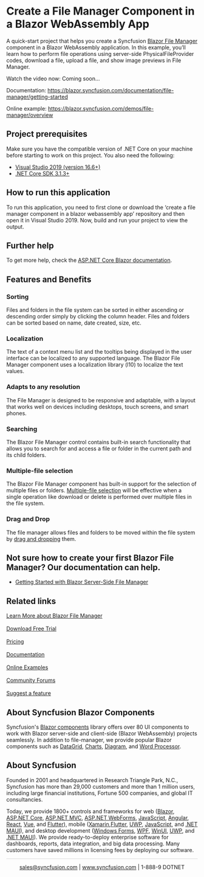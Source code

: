 # Create a File Manager Component in a Blazor WebAssembly App

A quick-start project that helps you create a Syncfusion [Blazor File Manager](https://www.syncfusion.com/blazor-components/blazor-file-manager?utm_source=github&utm_medium=listing&utm_campaign=blazor-file-manager-github-samples) component in a Blazor WebAssembly application. In this example, you’ll learn how to perform file operations using server-side PhysicalFileProvider codes, download a file, upload a file, and show image previews in File Manager.

Watch the video now: Coming soon...

Documentation: https://blazor.syncfusion.com/documentation/file-manager/getting-started

Online example: https://blazor.syncfusion.com/demos/file-manager/overview 

## Project prerequisites
Make sure you have the compatible version of .NET Core on your machine before starting to work on this project. You also need the following:
* [Visual Studio 2019 (version 16.6+)]( https://visualstudio.microsoft.com/downloads)
* [.NET Core SDK 3.1.3+](https://dotnet.microsoft.com/download/dotnet-core/3.1)

## How to run this application
To run this application, you need to first clone or download the ‘create a file manager component in a blazor webassembly app’ repository and then open it in Visual Studio 2019. Now, build and run your project to view the output.

## Further help

To get more help, check the [ASP.NET Core Blazor documentation](https://docs.microsoft.com/en-us/aspnet/core/blazor).

## Features and Benefits

### Sorting
Files and folders in the file system can be sorted in either ascending or descending order simply by clicking the column header. Files and folders can be sorted based on name, date created, size, etc.

### Localization
The text of a context menu list and the tooltips being displayed in the user interface can be localized to any supported language. The Blazor File Manager component uses a localization library (l10) to localize the text values.

### Adapts to any resolution 
The File Manager is designed to be responsive and adaptable, with a layout that works well on devices including desktops, touch screens, and smart phones.

### Searching
The Blazor File Manager control contains built-in search functionality that allows you to search for and access a file or folder in the current path and its child folders.

### Multiple-file selection
The Blazor File Manager component has built-in support for the selection of multiple files or folders. [Multiple-file selection](https://blazor.syncfusion.com/documentation/file-manager/multiple-file-selection?utm_source=github&utm_medium=listing&utm_campaign=blazor-file-manager-github-samples) will be effective when a single operation like download or delete is performed over multiple files in the file system.

### Drag and Drop 
The file manager allows files and folders to be moved within the file system by [drag and dropping](https://blazor.syncfusion.com/documentation/file-manager/drag-and-drop?utm_source=github&utm_medium=listing&utm_campaign=blazor-file-manager-github-samples) them.


## Not sure how to create your first Blazor File Manager? Our documentation can help.
* [Getting Started with Blazor Server-Side File Manager](https://blazor.syncfusion.com/documentation/file-manager/getting-started?utm_source=github&utm_medium=listing&utm_campaign=blazor-file-manager-github-samples)

## Related links
[Learn More about Blazor File Manager](https://www.syncfusion.com/blazor-components/blazor-file-manager?utm_source=github&utm_medium=listing&utm_campaign=blazor-file-manager-github-samples) <br/><br/>
[Download Free Trial](https://www.syncfusion.com/downloads?utm_source=github&utm_medium=listing&utm_campaign=blazor-file-manager-github-samples) <br/><br/>
[Pricing](https://www.syncfusion.com/sales/teamlicense?utm_source=github&utm_medium=listing&utm_campaign=blazor-file-manager-github-samples) <br/><br/>
[Documentation](https://blazor.syncfusion.com/documentation/file-manager/getting-started?utm_source=github&utm_medium=listing&utm_campaign=blazor-file-manager-github-samples) <br/><br/>
[Online Examples](https://blazor.syncfusion.com/demos/file-manager/overview?theme=bootstrap5?utm_source=github&utm_medium=listing&utm_campaign=blazor-file-manager-github-samples) <br/><br/>
[Community Forums](https://www.syncfusion.com/forums/blazor-components?control=filemanager?utm_source=github&utm_medium=listing&utm_campaign=blazor-file-manager-github-samples) <br/><br/>
[Suggest a feature](https://www.syncfusion.com/feedback/blazor-components?utm_source=github&utm_medium=listing&utm_campaign=blazor-file-manager-github-samples)

## About Syncfusion Blazor Components
Syncfusion's [Blazor components](https://www.syncfusion.com/blazor-components?utm_source=github&utm_medium=listing&utm_campaign=blazor-file-manager-github-samples) library offers over 80 UI components to work with Blazor server-side and client-side (Blazor WebAssembly) projects seamlessly. In addition to file-manager, we provide popular Blazor components such as [DataGrid](https://www.syncfusion.com/blazor-components/blazor-datagrid?utm_source=github&utm_medium=listing&utm_campaign=blazor-file-manager-github-samples), [Charts](https://www.syncfusion.com/blazor-components/blazor-charts?utm_source=github&utm_medium=listing&utm_campaign=blazor-file-manager-github-samples), [Diagram](https://www.syncfusion.com/blazor-components/blazor-diagram?utm_source=github&utm_medium=listing&utm_campaign=blazor-file-manager-github-samples), and [Word Processor](https://www.syncfusion.com/blazor-components/blazor-word-processor?utm_source=github&utm_medium=listing&utm_campaign=blazor-file-manager-github-samples).

## About Syncfusion
Founded in 2001 and headquartered in Research Triangle Park, N.C., Syncfusion has more than 29,000 customers and more than 1 million users, including large financial institutions, Fortune 500 companies, and global IT consultancies.
 
Today, we provide 1800+ controls and frameworks for web ([Blazor](https://www.syncfusion.com/blazor-components?utm_source=github&utm_medium=listing&utm_campaign=blazor-file-manager-github-samples), [ASP.NET Core](https://www.syncfusion.com/aspnet-core-ui-controls?utm_source=github&utm_medium=listing&utm_campaign=blazor-file-manager-github-samples), [ASP.NET MVC](https://www.syncfusion.com/aspnet-mvc-ui-controls?utm_source=github&utm_medium=listing&utm_campaign=blazor-file-manager-github-samples), [ASP.NET WebForms](https://www.syncfusion.com/jquery/aspnet-webforms-ui-controls?utm_source=github&utm_medium=listing&utm_campaign=blazor-file-manager-github-samples), [JavaScript](https://www.syncfusion.com/javascript-ui-controls?utm_source=github&utm_medium=listing&utm_campaign=blazor-file-manager-github-samples), [Angular](https://www.syncfusion.com/angular-components?utm_source=github&utm_medium=listing&utm_campaign=blazor-file-manager-github-samples), [React](https://www.syncfusion.com/react-components?utm_source=github&utm_medium=listing&utm_campaign=blazor-file-manager-github-samples), [Vue](https://www.syncfusion.com/vue-components?utm_source=github&utm_medium=listing&utm_campaign=blazor-file-manager-github-samples), and [Flutter](https://www.syncfusion.com/flutter-widgets?utm_source=github&utm_medium=listing&utm_campaign=blazor-file-manager-github-samples)), mobile ([Xamarin](https://www.syncfusion.com/xamarin-ui-controls?utm_source=github&utm_medium=listing&utm_campaign=blazor-file-manager-github-samples),[Flutter](https://www.syncfusion.com/flutter-widgets?utm_source=github&utm_medium=listing&utm_campaign=blazor-file-manager-github-samples), [UWP](https://www.syncfusion.com/uwp-ui-controls?utm_source=github&utm_medium=listing&utm_campaign=blazor-file-manager-github-samples), [JavaScript](https://www.syncfusion.com/javascript-ui-controls?utm_source=github&utm_medium=listing&utm_campaign=blazor-file-manager-github-samples), and [.NET MAUI](https://www.syncfusion.com/maui-controls?utm_source=github&utm_medium=listing&utm_campaign=blazor-file-manager-github-samples)), and desktop development ([Windows Forms](https://www.syncfusion.com/winforms-ui-controls?utm_source=github&utm_medium=listing&utm_campaign=blazor-file-manager-github-samples), [WPF](https://www.syncfusion.com/wpf-controls?utm_source=github&utm_medium=listing&utm_campaign=blazor-file-manager-github-samples), [WinUI](https://www.syncfusion.com/winui-controls?utm_source=github&utm_medium=listing&utm_campaign=blazor-file-manager-github-samples), [UWP](https://www.syncfusion.com/uwp-ui-controls?utm_source=github&utm_medium=listing&utm_campaign=blazor-file-manager-github-samples), and [.NET MAUI](https://www.syncfusion.com/maui-controls?utm_source=github&utm_medium=listing&utm_campaign=blazor-file-manager-github-samples)). We provide ready-to-deploy enterprise software for dashboards, reports, data integration, and big data processing. Many customers have saved millions in licensing fees by deploying our software.

		
<hr style="height:0.3px;border:none;color:lightgrey;background-color:lightgrey;" />

<p align="center">
  <a href="mailto:sales@syncfusion.com?Subject=Syncfusion Blazor File Manager - Github" target="_top">sales@syncfusion.com</a> | <a href="https://www.syncfusion.com?utm_source=github&utm_medium=listing&utm_campaign=blazor-file-manager-github-examples">www.syncfusion.com</a> | 1-888-9 DOTNET <br>
</p>
